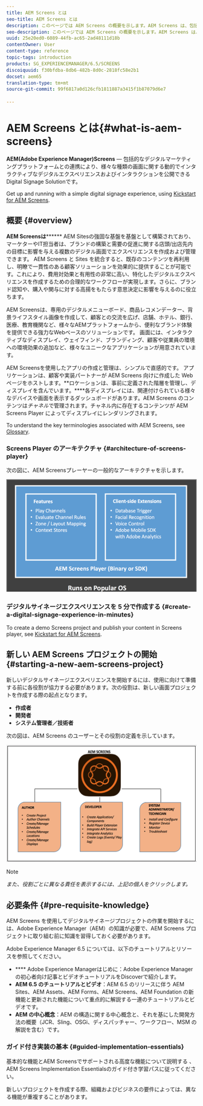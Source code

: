 ```yaml
---
title: AEM Screens とは
seo-title: AEM Screens とは
description: このページでは AEM Screens の概要を示します。AEM Screens は、包括的なデジタルマーケティングプラットフォームと連携する様々なタイプの画面など、動的でインタラクティブなデジタルエクスペリエンスおよびインタラクションを公開できるデジタルサイネージソリューションです。ここでは、Screens のアーキテクチャの概要と共に、プロジェクトの開発に関与する様々な役割について説明します。
seo-description: このページでは AEM Screens の概要を示します。AEM Screens は、包括的なデジタルマーケティングプラットフォームと連携する様々なタイプの画面など、動的でインタラクティブなデジタルエクスペリエンスおよびインタラクションを公開できるデジタルサイネージソリューションです。ここでは、Screens のアーキテクチャの概要と共に、プロジェクトの開発に関与する様々な役割について説明します。
uuid: 25e20ed0-6089-44fb-ac65-2ad48111d18b
contentOwner: User
content-type: reference
topic-tags: introduction
products: SG_EXPERIENCEMANAGER/6.5/SCREENS
discoiquuid: f30bfdba-8db6-482b-8d0c-2818fc58e2b1
docset: aem65
translation-type: tm+mt
source-git-commit: 99f6817a0d126cfb1811887a3415f1b87079d6e7

---
```



# AEM Screens とは{#what-is-aem-screens}

**AEM(Adobe Experience Manager)Screens** — 包括的なデジタルマーケティングプラットフォームとの連携により、様々な種類の画面に関する動的でインタラクティブなデジタルエクスペリエンスおよびインタラクションを公開できるDigital Signage Solutionです。

Get up and running with a simple digital signage experience, using [Kickstart for AEM Screens](kickstart-for-aem-screens.md).

## 概要 {#overview}

**AEM Screensは******** AEM Sitesの強固な基盤を基盤として構築されており、マーケターやIT担当者は、ブランドの構築と需要の促進に関する店頭/出店先内の目標に影響を与える複数のデジタル画面でエクスペリエンスを作成および管理できます。 AEM Screens と Sites を統合すると、既存のコンテンツを再利用し、明瞭で一貫性のある顧客ソリューションを効果的に提供することが可能です。これにより、費用対効果と有用性の非常に高い、特化したデジタルエクスペリエンスを作成するための合理的なワークフローが実現します。さらに、ブランド認知や、購入や関与に対する高揚をもたらす意思決定に影響を与えるのに役立ちます。

AEM Screensは、専用のデジタルメニューボード、商品レコメンデーター、背景ライフスタイル画像を作成して、顧客との交流を広げ、店舗、ホテル、銀行、医療、教育機関など、様々なAEMプラットフォームから、便利なブランド体験を提供できる強力なWebベースのソリューションです。 画面には、インタラクティブなディスプレイ、ウェイフィンド、ブランディング、顧客や従業員の環境への環境効果の追加など、様々なユニークなアプリケーションが用意されています。

AEM Screensを使用したアプリの作成と管理は、シンプルで直感的です。 アプリケーションは、顧客や実装パートナーが AEM Screens 向けに作成した Web ページをホストします。**&#x200B;ロケーションは、事前に定義された階層を管理し、ディスプレイを含んでいます。****&#x200B;各ディスプレイには、関連付けられている様々なデバイスや画面を表示するダッシュボードがあります。AEM Screens のコンテンツは&#x200B;*チャネル*&#x200B;で管理されます。チャネル内に存在するコンテンツが AEM Screens Player によってディスプレイにレンダリングされます。

To understand the key terminologies associated with AEM Screens, see [Glossary](screens-glossary.md).

### Screens Player のアーキテクチャ {#architecture-of-screens-player}

次の図に、AEM Screensプレーヤーの一般的なアーキテクチャを示します。

![chlimage_1-29](assets/chlimage_1-29.png)

### デジタルサイネージエクスペリエンスを 5 分で作成する {#create-a-digital-signage-experience-in-minutes}

To create a demo Screens project and publish your content in Screens player, see [Kickstart for AEM Screens](kickstart-for-aem-screens.md).

## 新しい AEM Screens プロジェクトの開始 {#starting-a-new-aem-screens-project}

新しいデジタルサイネージエクスペリエンスを開始するには、使用に向けて準備する前に各役割が協力する必要があります。次の役割は、新しい画面プロジェクトを作成する際の起点となります。

* **作成者**
* **開発者**
* **システム管理者／技術者**

次の図は、AEM Screens のユーザーとその役割の定義を示しています。

![chlimage_1-30](assets/chlimage_1-30.png)

>[!NOTE]
>
>*また、役割ごとに異なる責任を表示するには、上記の個人をクリックします。*

## 必要条件 {#pre-requisite-knowledge}

AEM Screens を使用してデジタルサイネージプロジェクトの作業を開始するには、Adobe Experience Manager（AEM）の知識が必要で、AEM Screens プロジェクトに取り組む前に知識を習得しておく必要があります。

Adobe Experience Manager 6.5 については、以下のチュートリアルとリソースを参照してください。

* **** Adobe Experience Managerはじめに：Adobe Experience Managerの初心者向け記事とビデオチュートリアルをDiscoverで紹介します。
* **AEM 6.5 のチュートリアルとビデオ**：AEM 6.5 のリリースに伴う AEM Sites、AEM Assets、AEM Forms、AEM Screens、AEM Foundation の新機能と更新された機能について重点的に解説する一連のチュートリアルとビデオです。
* **AEM の中心概念**：AEM の構造に関する中心概念と、それを基にした開発方法の概要（JCR、Sling、OSGi、ディスパッチャー、ワークフロー、MSM の解説を含む）です。

### ガイド付き実装の基本 {#guided-implementation-essentials}

基本的な機能とAEM Screensでサポートされる高度な機能について説明する **[](https://guided.adobe.com/?launch=AEM-7a#recommended/solutions/experience-manager)**、AEM Screens Implementation Essentialsのガイド付き学習パスに従ってください。

新しいプロジェクトを作成する際、組織およびビジネスの要件によっては、異なる機能が重複することがあります。
